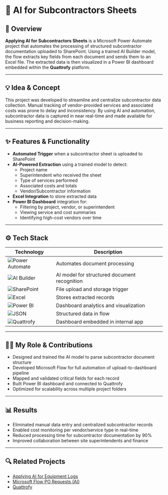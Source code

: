 # 🧾 AI for Subcontractors Sheets

## 🧭 Overview
**Applying AI for Subcontractors Sheets** is a Microsoft Power Automate project that automates the processing of structured subcontractor documentation uploaded to SharePoint. Using a trained AI Builder model, the flow extracts key fields from each document and sends them to an Excel file. The extracted data is then visualized in a Power BI dashboard embedded within the **Quattrofy** platform.

---

## 💡 Idea & Concept
This project was developed to streamline and centralize subcontractor data collection. Manual tracking of vendor-provided services and associated costs was prone to delay and inconsistency. By using AI and automation, subcontractor data is captured in near real-time and made available for business reporting and decision-making.

---

## ✨ Features & Functionality
- **Automated Trigger** when a subcontractor sheet is uploaded to SharePoint
- **AI-Powered Extraction** using a trained model to detect:
  - Project name
  - Superintendent who received the sheet
  - Type of services performed
  - Associated costs and totals
  - Vendor/Subcontractor information
- **Excel Integration** to store extracted data
- **Power BI Dashboard** integration for:
  - Filtering by project, vendor, or superintendent
  - Viewing service and cost summaries
  - Identifying high-cost vendors over time

---

## ⚙️ Tech Stack

| Technology | Description |
|------------|-------------|
| ![Power Automate](https://img.shields.io/badge/Power%20Automate-0089D6?logo=Microsoft%20Power%20Automate&logoColor=white&style=for-the-badge) | Automates document processing |
| ![AI Builder](https://img.shields.io/badge/AI%20Builder-742774?logo=microsoft&logoColor=white&style=for-the-badge) | AI model for structured document recognition |
| ![SharePoint](https://img.shields.io/badge/SharePoint-0078D4?logo=microsoft&logoColor=white&style=for-the-badge) | File upload and storage trigger |
| ![Excel](https://img.shields.io/badge/Microsoft%20Excel-217346?logo=microsoftexcel&logoColor=white&style=for-the-badge) | Stores extracted records |
| ![Power BI](https://img.shields.io/badge/Power%20BI-F2C811?logo=powerbi&logoColor=black&style=for-the-badge) | Dashboard analytics and visualization |
| ![JSON](https://img.shields.io/badge/JSON-000000?logo=json&logoColor=white&style=for-the-badge) | Structured data in flow |
| ![Quattrofy](https://img.shields.io/badge/Quattrofy-App%20Integration-blue?style=for-the-badge) | Dashboard embedded in internal app |

---

## 🧑‍💻 My Role & Contributions
- Designed and trained the AI model to parse subcontractor document structure
- Developed Microsoft Flow for full automation of upload-to-dashboard pipeline
- Mapped and validated critical fields for each record
- Built Power BI dashboard and connected to Quattrofy
- Optimized for scalability across multiple project folders

---

## 📊 Results
- Eliminated manual data entry and centralized subcontractor records
- Enabled cost monitoring per vendor/service type in real-time
- Reduced processing time for subcontractor documentation by 90%
- Improved collaboration between site superintendents and finance

---

## 🔍 Related Projects
- [Applying AI for Equipment Logs](#)
- [Microsoft Flow PO Requests (AI)](#)
- [Quattrofy](#)
